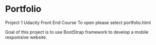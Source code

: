 # Portfolio
Project 1 Udacity Front End Course
To open please select portfolio.html

Goal of this project is to use BootStrap framework to develop a mobile responisive website.
